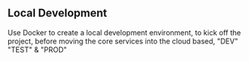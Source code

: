 ## Local Development

Use Docker to create a local development environment, to kick off the project, before moving the core
services into the cloud based, "DEV" "TEST" & "PROD"